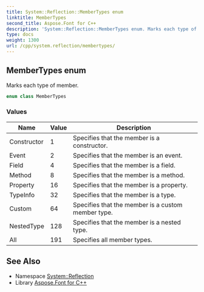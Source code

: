 ```yaml
---
title: System::Reflection::MemberTypes enum
linktitle: MemberTypes
second_title: Aspose.Font for C++
description: 'System::Reflection::MemberTypes enum. Marks each type of member in C++.'
type: docs
weight: 1300
url: /cpp/system.reflection/membertypes/
---
```

## MemberTypes enum


Marks each type of member.

```cpp
enum class MemberTypes
```

### Values

| Name | Value | Description |
| --- | --- | --- |
| Constructor | 1 | Specifies that the member is a constructor. |
| Event | 2 | Specifies that the member is an event. |
| Field | 4 | Specifies that the member is a field. |
| Method | 8 | Specifies that the member is a method. |
| Property | 16 | Specifies that the member is a property. |
| TypeInfo | 32 | Specifies that the member is a type. |
| Custom | 64 | Specifies that the member is a custom member type. |
| NestedType | 128 | Specifies that the member is a nested type. |
| All | 191 | Specifies all member types. |

## See Also

* Namespace [System::Reflection](../)
* Library [Aspose.Font for C++](../../)
